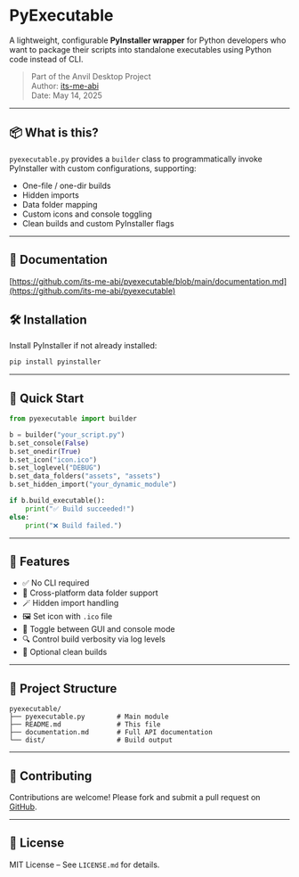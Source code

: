 
# PyExecutable

A lightweight, configurable **PyInstaller wrapper** for Python developers who want to package their scripts into standalone executables using Python code instead of CLI.

> Part of the Anvil Desktop Project  
> Author: [its-me-abi](https://github.com/its-me-abi)  
> Date: May 14, 2025

---

## 📦 What is this?

`pyexecutable.py` provides a `builder` class to programmatically invoke PyInstaller with custom configurations, supporting:

- One-file / one-dir builds
- Hidden imports
- Data folder mapping
- Custom icons and console toggling
- Clean builds and custom PyInstaller flags

---
## 🤝 Documentation
[https://github.com/its-me-abi/pyexecutable/blob/main/documentation.md](https://github.com/its-me-abi/pyexecutable)  
## 🛠 Installation

Install PyInstaller if not already installed:

```bash
pip install pyinstaller
```

---

## 🚀 Quick Start

```python
from pyexecutable import builder

b = builder("your_script.py")
b.set_console(False)
b.set_onedir(True)
b.set_icon("icon.ico")
b.set_loglevel("DEBUG")
b.set_data_folders("assets", "assets")
b.set_hidden_import("your_dynamic_module")

if b.build_executable():
    print("✅ Build succeeded!")
else:
    print("❌ Build failed.")
```

---

## 🔧 Features

- ✅ No CLI required
- 📂 Cross-platform data folder support
- 🪄 Hidden import handling
- 🖼 Set icon with `.ico` file
- 🧵 Toggle between GUI and console mode
- 🔍 Control build verbosity via log levels
- 🧹 Optional clean builds

---

## 📂 Project Structure

```
pyexecutable/
├── pyexecutable.py        # Main module
├── README.md              # This file
├── documentation.md       # Full API documentation
└── dist/                  # Build output
```

---

## 🤝 Contributing

Contributions are welcome! Please fork and submit a pull request on [GitHub](https://github.com/its-me-abi/pyexecutable).

---

## 🪪 License

MIT License – See `LICENSE.md` for details.
